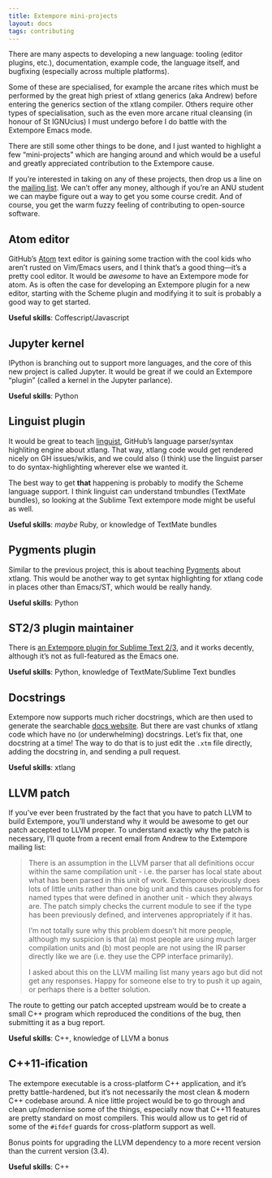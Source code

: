```yaml
---
title: Extempore mini-projects
layout: docs
tags: contributing
---
```


There are many aspects to developing a new language: tooling (editor
plugins, etc.), documentation, example code, the language itself, and
bugfixing (especially across multiple platforms).

Some of these are specialised, for example the arcane rites which must
be performed by the great high priest of xtlang generics (aka Andrew)
before entering the generics section of the xtlang compiler. Others
require other types of specialisation, such as the even more arcane
ritual cleansing (in honour of St IGNUcius) I must undergo before I do
battle with the Extempore Emacs mode.

There are still some other things to be done, and I just wanted to
highlight a few “mini-projects” which are hanging around and which would
be a useful and greatly appreciated contribution to the Extempore cause.

If you’re interested in taking on any of these projects, then drop us a
line on the [mailing list](mailto:extemporelang.googlegroups.com). We
can’t offer any money, although if you’re an ANU student we can maybe
figure out a way to get you some course credit. And of course, you get
the warm fuzzy feeling of contributing to open-source software.

## Atom editor

GitHub’s [Atom](https://atom.io/) text editor is gaining some traction
with the cool kids who aren’t rusted on Vim/Emacs users, and I think
that’s a good thing—it’s a pretty cool editor. It would be *awesome* to
have an Extempore mode for atom. As is often the case for developing an
Extempore plugin for a new editor, starting with the Scheme plugin and
modifying it to suit is probably a good way to get started.

**Useful skills**: Coffescript/Javascript

## Jupyter kernel

IPython is branching out to support more languages, and the core of this
new project is called Jupyter. It would be great if we could an
Extempore “plugin” (called a kernel in the Jupyter parlance).

**Useful skills**: Python

## Linguist plugin

It would be great to teach
[linguist](https://github.com/github/linguist), GitHub’s language
parser/syntax highliting engine about xtlang. That way, xtlang code
would get rendered nicely on GH issues/wikis, and we could also (I
think) use the linguist parser to do syntax-highlighting wherever else
we wanted it.

The best way to get **that** happening is probably to modify the Scheme
language support. I think linguist can understand tmbundles (TextMate
bundles), so looking at the Sublime Text extempore mode might be useful
as well.

**Useful skills**: *maybe* Ruby, or knowledge of TextMate bundles

## Pygments plugin

Similar to the previous project, this is about teaching
[Pygments](http://pygments.org/) about xtlang. This would be another way
to get syntax highlighting for xtlang code in places other than
Emacs/ST, which would be really handy.

**Useful skills**: Python

## ST2/3 plugin maintainer

There is [an Extempore plugin for Sublime Text
2/3](2012-10-23-extempore-st2-cheat-sheet.org), and it works decently,
although it’s not as full-featured as the Emacs one.

**Useful skills**: Python, knowledge of TextMate/Sublime Text bundles

## Docstrings

Extempore now supports much richer docstrings, which are then used to
generate the searchable
[docs website](https://extemporelang.github.io/docs). But there are
vast chunks of xtlang code which have no (or underwhelming)
docstrings. Let’s fix that, one docstring at a time! The way to do
that is to just edit the `.xtm` file directly, adding the docstring
in, and sending a pull request.

**Useful skills**: xtlang

## LLVM patch

If you’ve ever been frustrated by the fact that you have to patch LLVM
to build Extempore, you’ll understand why it would be awesome to get our
patch accepted to LLVM proper. To understand exactly why the patch is
necessary, I’ll quote from a recent email from Andrew to the Extempore
mailing list:

> There is an assumption in the LLVM parser that all definitions occur
> within the same compilation unit - i.e. the parser has local state
> about what has been parsed in this unit of work. Extempore obviously
> does lots of little units rather than one big unit and this causes
> problems for named types that were defined in another unit - which
> they always are. The patch simply checks the current module to see if
> the type has been previously defined, and intervenes appropriately if
> it has.
>
> I’m not totally sure why this problem doesn’t hit more people,
> although my suspicion is that (a) most people are using much larger
> compilation units and (b) most people are not using the IR parser
> directly like we are (i.e. they use the CPP interface primarily).
>
> I asked about this on the LLVM mailing list many years ago but did not
> get any responses. Happy for someone else to try to push it up again,
> or perhaps there is a better solution.

The route to getting our patch accepted upstream would be to create a
small C++ program which reproduced the conditions of the bug, then
submitting it as a bug report.

**Useful skills**: C++, knowledge of LLVM a bonus

## C++11-ification

The extempore executable is a cross-platform C++ application, and it’s
pretty battle-hardened, but it’s not necessarily the most clean & modern
C++ codebase around. A nice little project would be to go through and
clean up/modernise some of the things, especially now that C++11
features are pretty standard on most compilers. This would allow us to
get rid of some of the `#ifdef` guards for cross-platform support as
well.

Bonus points for upgrading the LLVM dependency to a more recent version
than the current version (3.4).

**Useful skills**: C++
